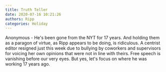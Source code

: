 ```yaml
---
title: Truth Teller
date: 2020-07-16 10:21:26
authors: Ripp
categories: Holiday
---
```


 Anonymous - He's been gone from the NYT for 17 years. And holding them as a paragon of virtue, as Ripp appears to be doing, is ridiculous. A centrist editor resigned just this week due to bullying by coworkers and supervisors for voicing her own opinions that were not in line with theirs. Free speech is vanishing before our very eyes. But yes, let's focus on where he was working 17 years ago.